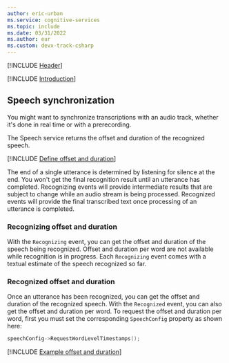 ```yaml
---
author: eric-urban
ms.service: cognitive-services
ms.topic: include
ms.date: 03/31/2022
ms.author: eur
ms.custom: devx-track-csharp
---
```


[!INCLUDE [Header](../../common/cpp.md)]

[!INCLUDE [Introduction](intro.md)]

## Speech synchronization 

You might want to synchronize transcriptions with an audio track, whether it's done in real time or with a prerecording. 

The Speech service returns the offset and duration of the recognized speech. 

[!INCLUDE [Define offset and duration](define-offset-duration.md)]

The end of a single utterance is determined by listening for silence at the end. You won't get the final recognition result until an utterance has completed. Recognizing events will provide intermediate results that are subject to change while an audio stream is being processed. Recognized events will provide the final transcribed text once processing of an utterance is completed.

### Recognizing offset and duration

With the `Recognizing` event, you can get the offset and duration of the speech being recognized. Offset and duration per word are not available while recognition is in progress. Each `Recognizing` event comes with a textual estimate of the speech recognized so far.

### Recognized offset and duration
Once an utterance has been recognized, you can get the offset and duration of the recognized speech. With the `Recognized` event, you can also get the offset and duration per word. To request the offset and duration per word, first you must set the corresponding `SpeechConfig` property as shown here:

```cpp
speechConfig->RequestWordLevelTimestamps();
```

[!INCLUDE [Example offset and duration](example-offset-duration.md)]